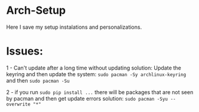 # Arch-Setup
Here I save my setup instalations and personalizations.

# Issues:
1 - Can't update after a long time without updating
solution: Update the keyring and then update the system: `sudo pacman -Sy archlinux-keyring` and then `sudo pacman -Su`

2 - if you run `sudo pip install ...` there will be packages that are not seen by pacman and then get update errors
solution: `sudo pacman -Syu --overwrite "*"`
